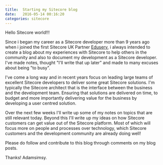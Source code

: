 ```yaml
---
title:  Starting my Sitecore blog
date:   2016-05-14 00:16:20
categories: sitecore
---
```

Hello Sitecore world!!! 

Since i began my career as a Sitecore developer more than 9 years ago when i joined the first Sitecore UK Partner [Eduserv], i always intended to create a blog about my experiences with Sitecore to help others in the community and also to document my development as a Sitecore developer. I've made notes, thought "I'll write that up later" and made to many excuses about being "to busy".

I've come a long way and in recent years focus on leading large teams of excellent Sitecore developers to deliver some great Sitecore solutions. I'm typically the Sitecore architect that is the interface between the business and the development team. Ensuring that solutions are delivered on time, to budget and more importantly delivering value for the business by developing a user centred solution.

Over the next few weeks I'll write up some of my notes on topics that are still relevant today. Beyond this I'll write up my ideas on how Sitecore customers can get value out of the Sitecore platform. Most of which will focus more on people and processes over technology, which Sitecore customers and the development community are already doing well! 

Please do follow and contribute to this blog through comments on my blog posts.

Thanks! Adamsimsy.

[eduserv]: http://www.eduserv.org.uk
